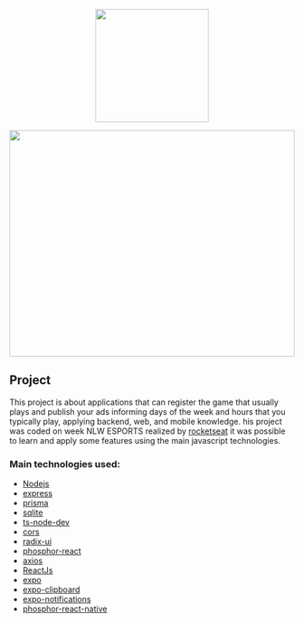 <p align='center' >
<image src='./web/src/assets/nlw_logo.svg' height='200px' width='200px'>
</p>

<image src='Capa.png' width='100%' height='400'/>

## Project
This project is about applications that can register the game that usually plays and publish your ads informing days of the week and hours that you typically play, applying backend, web, and mobile knowledge.
his project was coded on week NLW ESPORTS realized by [rocketseat](https://rocketseat.com.br) it was possible to learn and apply some features using the main javascript technologies.
### Main technologies used:
* [Nodejs](https://nodejs.org/en/)
* [express](https://expressjs.com)
* [prisma](https://www.prisma.io)
* [sqlite](https://www.sqlite.org)
* [ts-node-dev](https://github.com/wclr/ts-node-dev)
* [cors](https://github.com/expressjs/cors)
* [radix-ui](https://www.radix-ui.com/)
* [phosphor-react](https://phosphoricons.com)
* [axios](https://axios-http.com)
* [ReactJs](https://reactjs.org)
* [expo](https://expo.dev)
* [expo-clipboard](https://docs.expo.dev/versions/latest/sdk/clipboard/)
* [expo-notifications](https://docs.expo.dev/versions/latest/sdk/notifications/)
* [phosphor-react-native](https://github.com/duongdev/phosphor-react-native)